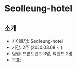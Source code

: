 # Seolleung-hotel

## 소개

- 사이트명: Seolleung-hotel
- 기간: 2주 (2020.03.08 ~ )
- 팀원: 프론트엔드 3명, 백엔드 2명
- 목표:
